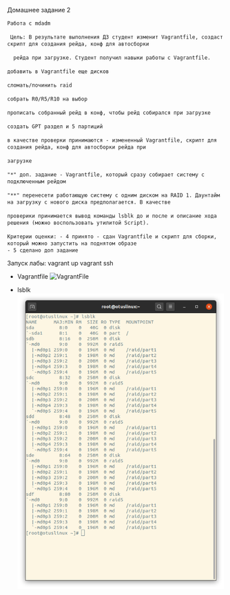 Домашнее задание 2

    Работа с mdadm

     Цель: В результате выполнения ДЗ студент изменит Vagrantfile, создаст скрипт для создания рейда, конф для автосборки 

      рейда при загрузке. Студент получил навыки работы с Vagrantfile.

    добавить в Vagrantfile еще дисков

    сломать/починить raid

    собрать R0/R5/R10 на выбор

    прописать собранный рейд в конф, чтобы рейд собирался при загрузке

    создать GPT раздел и 5 партиций

    в качестве проверки принимаются - измененный Vagrantfile, скрипт для создания рейда, конф для автосборки рейда при 

    загрузке

    "*" доп. задание - Vagrantfile, который сразу собирает систему с подключенным рейдом

    "**" перенесети работающую систему с одним диском на RAID 1. Даунтайм на загрузку с нового диска предполагается. В качестве 

    проверики принимается вывод команды lsblk до и после и описание хода решения (можно воспользовать утилитой Script).

    Критерии оценки: - 4 принято - сдан Vagrantfile и скрипт для сборки, который можно запустить на поднятом образе
    - 5 сделано доп задание


Запуск лабы: vagrant up
    vagrant ssh

* Vagrantfile
![VagrantFile](Vagrantfile)


* lsblk
![lsblk](lsblk.png)

